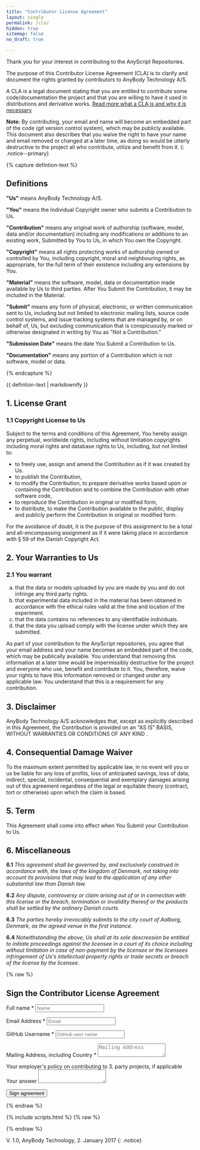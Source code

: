 ```yaml
---
title: "Contributor License Agreement"
layout: single
permalink: /cla/
hidden: true
sitemap: false
no_draft: true

---
```

Thank you for your interest in contributing to the AnyScript Repositories.

The purpose of this Contributor License Agreement (CLA) is to clarify and 
document the rights granted by contributors to AnyBody Technology A/S. 

A CLA is a legal document stating that you are entitled to 
contribute some code/documentation the project and that you are willing 
to have it used in distributions and derivative works. [Read more what a CLA is and why it is necessary](https://www.clahub.com/pages/why_cla)

**Note:** By contributing, your email and name will become an embedded part of the code 
(git version control system), which may be publicly available. This document also 
describes that you waive the right to have your name and email removed or changed 
at a later time, as doing so would be utterly destructive to the project all who 
contribute, utilize and benefit from it. 
{: .notice--primary}

{% capture defintion-text %}
## Definitions

**"Us"** means AnyBody Technology A/S.

**"You"** means the Individual Copyright owner who submits a Contribution to Us.

**"Contribution"** means any original work of authorship (software, model, data and/or documentation) including any modifications or additions to an existing work, Submitted by You to Us, in which You own the Copyright.  

**"Copyright"** means all rights protecting works of authorship owned or controlled by You, including copyright, moral and neighbouring rights, as appropriate, for the full term of their existence including any extensions by You.

**"Material"** means the software, model, data or documentation made available by Us to third parties. After You Submit the Contribution, it may be included in the Material.

**"Submit"** means any form of physical, electronic, or written communication sent to Us, including but not limited to electronic mailing lists, source code control systems, and issue tracking systems that are managed by, or on behalf of, Us, but excluding communication that is conspicuously marked or otherwise designated in writing by You as "Not a Contribution."

**"Submission Date"** means the date You Submit a Contribution to Us.

**"Documentation"** means any portion of a Contribution which is not software, model or data.

{% endcapture %}

<div class="notice">
  {{ defintion-text | markdownify }}
</div>


## 1. License Grant

### 1.1 Copyright License to Us

Subject to the terms and conditions of this Agreement, You hereby assign any perpetual, worldwide rights, including without limitation copyrights including moral rights and database rights to Us, including, but not limited to:

*	to freely use, assign and amend the Contribution as if it was created by Us.
*	to publish the Contribution,
*	to modify the Contribution, to prepare derivative works based upon or containing the Contribution and to combine the Contribution with other software code,
*	to reproduce the Contribution in original or modified form,
*	to distribute, to make the Contribution available to the public, display and publicly perform the Contribution in original or modified form.

For the avoidance of doubt, it is the purpose of this assignment to be a total and all-encompassing assignment as if it were taking place in accordance with § 59 of the Danish Copyright Act.

## 2. Your Warranties to Us

### 2.1 You warrant 

<ol type="a">
<li>that the data or models uploaded by you are made by you and do not infringe any third party rights.</li>
<li>that experimental data included in the material has been obtained in accordance with the ethical rules valid at the time and location of the experiment.</li>
<li>that the data contains no references to any identifiable individuals.</li>
<li>that the data you upload comply with the license under which they are submitted.</li>
</ol>

As part of your contribution to the AnyScript repositories, you agree that your email address 
and your name becomes an embedded part of the code, which may be publically available. 
You understand that removing this information at a later time would be impermissibly 
destructive for the project and everyone who use, benefit and contribute to it.
 You, therefore, waive your rights to have this information removed or changed under 
any applicable law. You understand that this is a requirement for any contribution. 

## 3. Disclaimer

AnyBody Technology A/S acknowledges that, except as explicitly described in this Agreement, the Contribution is provided on an "AS IS" BASIS, WITHOUT WARRANTIES OR CONDITIONS OF ANY KIND .

## 4. Consequential Damage Waiver

To the maximum extent permitted by applicable law, in no event will you or 
us be liable for any loss of profits, loss of anticipated savings, loss of 
data, indirect, special, incidental, consequential and exemplary damages 
arising out of this agreement regardless of the legal or equitable theory 
(contract, tort or otherwise) upon which the claim is based.


## 5. Term

This Agreement shall come into effect when You Submit your Contribution to Us.

## 6. Miscellaneous

**6.1** *This agreement shall be governed by, and exclusively construed in accordance with, the laws of the kingdom of Denmark, not taking into account its provisions that may lead to the application of any other substantial law than Danish law.*

**6.2** *Any dispute, controversy or claim arising out of or in connection with this license or the breach, termination or invalidity thereof or the products shall be settled by the ordinary Danish courts*

**6.3** *The parties hereby irrevocably submits to the city court of Aalborg, Denmark, as the agreed venue in the first instance.*

**6.4** *Notwithstanding the above, Us shall at its sole descression  be entitled to initiate proceedings against the licensee in a court of its choice including without limitation in case of non-payment by the licensee or the licensees infringement of Us's intellectual property rights or trade secrets or breach of the license by the licensee.*


{% raw %}
<div class="notice--success">
<h2>Sign the Contributor License Agreement </h2>
<form id="cla-form">
  <div class="form-group">
        <label for="contact-name">Full name *</label>
        <input type="text" class="form-control" id="contact-name" placeholder="Name" name="entry.80898643" aria-describedby="contact-name-error" aria-required="true">
        <p id="contact-name-error" class="help-block"></p>
  </div>
  <div class="form-group">
        <label for="contact-email">Email Address *</label>
        <input type="email" class="form-control" id="contact-email" placeholder="Email" name="entry.2059855177" aria-describedby="contact-email-error" aria-required="true">
        <p id="contact-email-error" class="help-block"></p>
  </div>
  <div class="form-group">
        <label for="github-user">GitHub Username *</label>
        <input type="text" class="form-control" id="github-user" placeholder="GitHub user name" name="entry.623309498" aria-describedby="github-user-error" aria-required="true">
        <p id="github-user-error" class="help-block"></p>
  </div>
  <div class="form-group">
        <label for="contact-address">Mailing Address, including Country *</label>
        <textarea class="form-control" id="contact-address" placeholder="Mailing Address" name="entry.789029173" aria-describedby="contact-address-error" aria-required="true"></textarea>
        <p id="contact-address-error" class="help-block"></p>
  </div>
  <div class="form-group">
        <label for="contrib-policy">Your employer's policy on contributing to 3. party projects, if applicable
Your answer</label>
        <textarea class="form-control" id="contrib-policy" placeholder="" name="entry.1261061474" aria-describedby="contrib-policy-error"></textarea>
        <p id="contrib-policy-error" class="help-block"></p>
  </div>
  <button type="submit" class="btn btn-default" id="cla-form-submit">Sign agreement</button>
</form>
</div>
{% endraw %}


{% include scripts.html %}
{% raw %}
<script src="../assets/js/cla.js"></script>
{% endraw %}


V. 1.0, AnyBody Technology, 2. January 2017
{: .notice}

